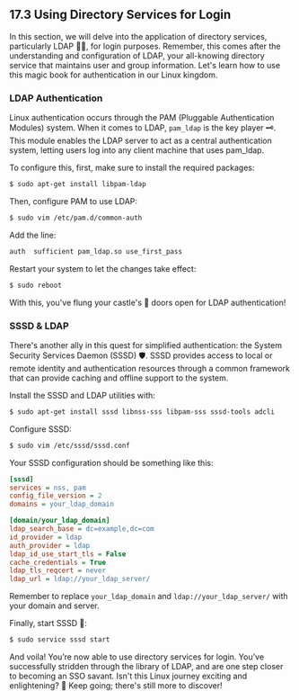 ## 17.3 Using Directory Services for Login

In this section, we will delve into the application of directory services, particularly LDAP 🧙‍♂️, for login purposes. Remember, this comes after the understanding and configuration of LDAP, your all-knowing directory service that maintains user and group information. Let's learn how to use this magic book for authentication in our Linux kingdom.

### LDAP Authentication

Linux authentication occurs through the PAM (Pluggable Authentication Modules) system. When it comes to LDAP, `pam_ldap` is the key player 🗝️. This module enables the LDAP server to act as a central authentication system, letting users log into any client machine that uses pam_ldap. 

To configure this, first, make sure to install the required packages:

```bash
$ sudo apt-get install libpam-ldap
```

Then, configure PAM to use LDAP:

```bash
$ sudo vim /etc/pam.d/common-auth
```

Add the line:

```bash
auth  sufficient pam_ldap.so use_first_pass
```

Restart your system to let the changes take effect:

```bash
$ sudo reboot
```

With this, you've flung your castle's 🏰 doors open for LDAP authentication!

### SSSD & LDAP 

There's another ally in this quest for simplified authentication: the System Security Services Daemon (SSSD) 🛡️. SSSD provides access to local or remote identity and authentication resources through a common framework that can provide caching and offline support to the system.

Install the SSSD and LDAP utilities with:

```bash
$ sudo apt-get install sssd libnss-sss libpam-sss sssd-tools adcli
```

Configure SSSD:

```bash
$ sudo vim /etc/sssd/sssd.conf
```

Your SSSD configuration should be something like this:

```ini
[sssd]
services = nss, pam
config_file_version = 2
domains = your_ldap_domain

[domain/your_ldap_domain]
ldap_search_base = dc=example,dc=com
id_provider = ldap
auth_provider = ldap
ldap_id_use_start_tls = False
cache_credentials = True
ldap_tls_reqcert = never
ldap_url = ldap://your_ldap_server/
```

Remember to replace `your_ldap_domain` and `ldap://your_ldap_server/` with your domain and server.

Finally, start SSSD 🏃:

```bash
$ sudo service sssd start
```

And voila! You’re now able to use directory services for login. You've successfully stridden through the library of LDAP, and are one step closer to becoming an SSO savant. Isn't this Linux journey exciting and enlightening? 🚀 Keep going; there's still more to discover!